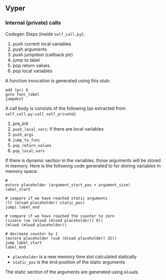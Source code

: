 ## Vyper
### Internal (private) calls
Codegen Steps (inside `self_call.py`):
1. push current local variables
2. push arguments
3. push jumpdest (callback ptr)
4. jump to label
5. pop return values
6. pop local variables

A function invocation is generated using this stub:
```
add (pc) 6
goto func_label
jumpdest
``` 

A call body is consists of the following (as extracted from `self_call.py:call_self_private`):
1. pre_init
2. `push_local_vars`: if there are local variables
3. `push_args`
4. `jump_to_func`
5. `pop_return_values`
6. `pop_local_vars`

If there is dynamic section in the variables, those arguments will be stored in memory. Here is the following code generated to for storing variables in memory space:
```
#
mstore placeholder (argument_start_pos + argument_size)
label_start

# compare if we have reached static arguments
(lt (mload placeholder) static_pos)
jumpi label_end

# compare if we have reached the counter to zero
(iszero (ne (mload (mload placeholder)) 0))
(mload (mload placeholder))

# decrease counter by 1
(mstore placeholder (sub (mload placeholder) 32)) 
jump label_start
label_end
```
* `placeholder` is a new memory time slot calculated statically
* `static_pos` is the end position of the static arguments
 
The static section of the arguments are generated using `mload`s.


